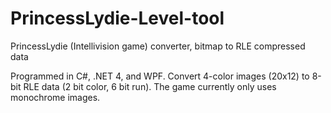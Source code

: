 # PrincessLydie-Level-tool
PrincessLydie (Intellivision game) converter, bitmap to RLE compressed data

Programmed in C#, .NET 4, and WPF. Convert 4-color images (20x12) to 8-bit RLE data (2 bit color, 6 bit run). The game currently only uses monochrome images.
